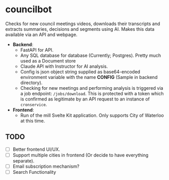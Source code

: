 # councilbot

Checks for new council meetings videos, downloads their transcripts and extracts summaries, decisions and segments using AI. Makes this data available via an API and webpage.

- **Backend**:
    - FastAPI for API.
    - Any SQL database for database (Currently; Postgres). Pretty much used as a Document store
    - Claude API with Instructor for AI analysis.
    - Config is json object string supplied as base64-encoded environment variable with the name **CONFIG** (Sample in backend directory).
    - Checking for new meetings and performing analysis is triggered via a job endpoint: `/jobs/download`. This is protected with a token which is confirmed as legitimate by an API request to an instance of `cronservice`.
- **Frontend**:
    - Run of the mill Svelte Kit application. Only supports City of Waterloo at this time.

## TODO

- [ ] Better frontend UI/UX.
- [ ] Support multiple cities in frontend (Or decide to have everything separate).
- [ ] Email subscription mechanism?
- [ ] Search Functionality